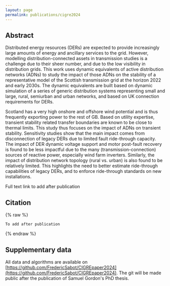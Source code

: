 ```yaml
---
layout: page
permalink: publications/cigre2024
---
```


## Abstract

Distributed energy resources (DERs) are expected to provide increasingly large amounts of energy and ancillary services to the grid. However, modelling distribution-connected assets in transmission studies is a challenge due to their sheer number, and due to the low visibility in distribution grids. This work uses dynamic equivalents of active distribution networks (ADNs) to study the impact of those ADNs on the stability of a representative model of the Scottish transmission grid at the horizon 2022 and early 2030s. The dynamic equivalents are built based on dynamic simulation of a series of generic distribution systems representing small and large, rural, semiurban and urban networks, and based on UK connection requirements for DERs.

Scotland has a very high onshore and offshore wind potential and is thus frequently exporting power to the rest of GB. Based on utility expertise, transient stability related transfer boundaries are known to be close to thermal limits. This study thus focuses on the impact of ADNs on transient stability. Sensitivity studies show that the main impact comes from disconnection of legacy DERs due to limited fault ride-through capacity. The impact of DER dynamic voltage support and motor post-fault recovery is found to be less impactful due to the many (transmission-connection) sources of reactive power, especially wind farm inverters. Similarly, the impact of distribution network topology (rural vs. urban) is also found to be relatively limited. This highlights the need to better estimate ride-through capabilities of legacy DERs, and to enforce ride-through standards on new installations.


Full text link to add after publication

## Citation

{% raw %}
```
To add after publication
```
{% endraw %}

## Supplementary data

All data and algorithms are available on [https://github.com/FredericSabot/CIGREpaper2024](https://github.com/FredericSabot/CIGREpaper2024). The git will be made public after the publication of Samuel Gordon's PhD thesis.

